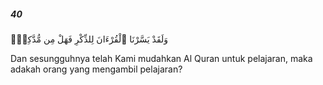 ##### 40

<span class="ayah">وَلَقَدْ يَسَّرْنَا ٱلْقُرْءَانَ لِلذِّكْرِ فَهَلْ مِن مُّدَّكِرٍۢ</span>

<span class="ayah_translation">Dan sesungguhnya telah Kami mudahkan Al Quran untuk pelajaran, maka adakah orang yang mengambil pelajaran?</span>
